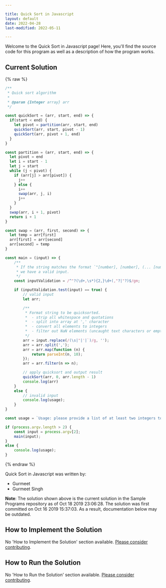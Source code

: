 ```yaml
---

title: Quick Sort in Javascript
layout: default
date: 2022-04-28
last-modified: 2022-05-11

---
```


Welcome to the Quick Sort in Javascript page! Here, you'll find the source code for this program as well as a description of how the program works.

## Current Solution

{% raw %}

```javascript
/**
 * Quick sort algorithm
 *
 * @param {Integer array} arr
 */

const quickSort = (arr, start, end) => {
  if(start < end) {
    let pivot = partition(arr, start, end)
    quickSort(arr, start, pivot - 1)
    quickSort(arr, pivot + 1, end)
  } 
}

const partition = (arr, start, end) => { 
  let pivot = end
  let i = start - 1
  let j = start
  while (j < pivot) {
    if (arr[j] > arr[pivot]) {
      j++
    } else {
      i++
      swap(arr, j, i)
      j++
    }
  }
  swap(arr, i + 1, pivot)
  return i + 1
}

const swap = (arr, first, second) => {
  let temp = arr[first]
  arr[first] = arr[second]
  arr[second] = temp
}

const main = (input) => {
    /**
     * If the string matches the format `"[number], [number], (... [number])"`,
     * we have a valid input.
     */
    const inputValidation = /^"?(\d+,\s*){2,}\d+(,"?|"?)$/gm;

    if (inputValidation.test(input) == true) {
        // valid input
        let arr;

        /**
         * Format string to be quicksorted.
         *  - strip all whitespace and quotations
         *  - split into array at ',' character
         *  - convert all elements to integers
         *  - filter out NaN elements (uncaught text characters or empty elements)
         */
        arr = input.replace(/(\s|"|'|`)/g, '');
        arr = arr.split(',');
        arr = arr.map(function (n) {
            return parseInt(n, 10);
        });
        arr = arr.filter(n => n);

        // apply quicksort and output result
        quickSort(arr, 0, arr.length - 1)
        console.log(arr)
    }
    else {
        // invalid input
        console.log(usage);
    }
}

const usage = `Usage: please provide a list of at least two integers to sort in the format "1, 2, 3, 4, 5"`;

if (process.argv.length > 2) {
    const input = process.argv[2];
    main(input);
}
else {
    console.log(usage);
}
```

{% endraw %}

Quick Sort in Javascript was written by:

- Gurmeet
- Gurmeet Singh

**Note**: The solution shown above is the current solution in the Sample Programs repository as of Oct 18 2019 23:06:28. The solution was first committed on Oct 16 2019 15:37:03. As a result, documentation below may be outdated.

## How to Implement the Solution

No 'How to Implement the Solution' section available. [Please consider contributing](https://github.com/TheRenegadeCoder/sample-programs-website).

## How to Run the Solution

No 'How to Run the Solution' section available. [Please consider contributing](https://github.com/TheRenegadeCoder/sample-programs-website).